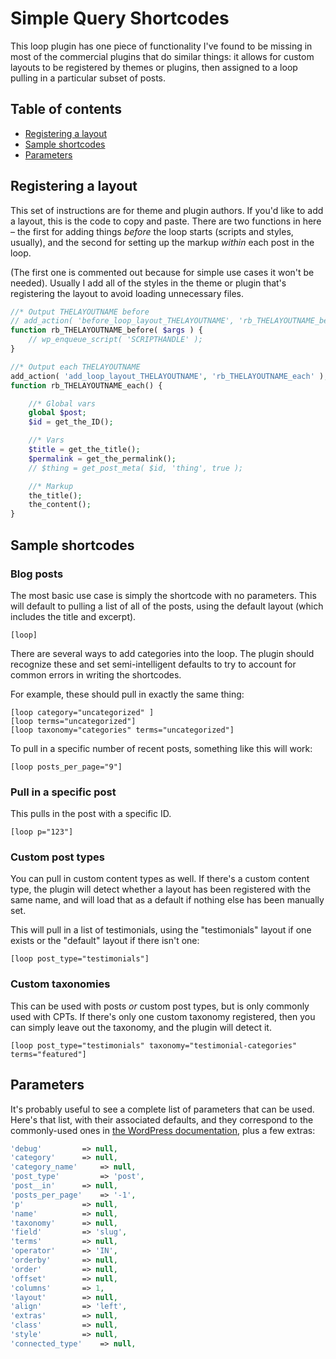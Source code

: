 # Simple Query Shortcodes

This loop plugin has one piece of functionality I've found to be missing in most of the commercial plugins that do similar things: it allows for custom layouts to be registered by themes or plugins, then assigned to a loop pulling in a particular subset of posts.

## Table of contents

* [Registering a layout](#registering-a-layout)
* [Sample shortcodes](#sample-shortcodes)
* [Parameters](#parameters)

## Registering a layout

This set of instructions are for theme and plugin authors. If you'd like to add a layout, this is the code to copy and paste. There are two functions in here – the first for adding things *before* the loop starts (scripts and styles, usually), and the second for setting up the markup *within* each post in the loop.

(The first one is commented out because for simple use cases it won't be needed). Usually I add all of the styles in the theme or plugin that's registering the layout to avoid loading unnecessary files.

```php
//* Output THELAYOUTNAME before
// add_action( 'before_loop_layout_THELAYOUTNAME', 'rb_THELAYOUTNAME_before' );
function rb_THELAYOUTNAME_before( $args ) {
	// wp_enqueue_script( 'SCRIPTHANDLE' );
}

//* Output each THELAYOUTNAME
add_action( 'add_loop_layout_THELAYOUTNAME', 'rb_THELAYOUTNAME_each' );
function rb_THELAYOUTNAME_each() {

	//* Global vars
	global $post;
	$id = get_the_ID();

	//* Vars
	$title = get_the_title();
	$permalink = get_the_permalink();
	// $thing = get_post_meta( $id, 'thing', true );

	//* Markup
	the_title();
	the_content();
}
```

## Sample shortcodes

### Blog posts

The most basic use case is simply the shortcode with no parameters. This will default to pulling a list of all of the posts, using the default layout (which includes the title and excerpt).

```
[loop]
```

There are several ways to add categories into the loop. The plugin should recognize these and set semi-intelligent defaults to try to account for common errors in writing the shortcodes.

For example, these should pull in exactly the same thing:

```
[loop category="uncategorized" ]
[loop terms="uncategorized"]
[loop taxonomy="categories" terms="uncategorized"]
```

To pull in a specific number of recent posts, something like this will work:

```
[loop posts_per_page="9"]
```

### Pull in a specific post
This pulls in the post with a specific ID.

```
[loop p="123"]
```

### Custom post types

You can pull in custom content types as well. If there's a custom content type, the plugin will detect whether a layout has been registered with the same name, and will load that as a default if nothing else has been manually set.

This will pull in a list of testimonials, using the "testimonials" layout if one exists or the "default" layout if there isn't one:

```
[loop post_type="testimonials"]
```

### Custom taxonomies

This can be used with posts *or* custom post types, but is only commonly used with CPTs. If there's only one custom taxonomy registered, then you can simply leave out the taxonomy, and the plugin will detect it.

```
[loop post_type="testimonials" taxonomy="testimonial-categories" terms="featured"]
```

## Parameters

It's probably useful to see a complete list of parameters that can be used. Here's that list, with their associated defaults, and they correspond to the commonly-used ones in [the WordPress documentation](https://codex.wordpress.org/Class_Reference/WP_Query), plus a few extras:

```php
'debug' 		=> null,
'category' 		=> null,
'category_name' 	=> null,
'post_type' 		=> 'post',
'post__in' 		=> null,
'posts_per_page' 	=> '-1',
'p' 			=> null,
'name' 			=> null,
'taxonomy' 		=> null,
'field' 		=> 'slug',
'terms' 		=> null,
'operator' 		=> 'IN',
'orderby' 		=> null,
'order' 		=> null,
'offset' 		=> null,
'columns' 		=> 1,
'layout' 		=> null,
'align' 		=> 'left',
'extras' 		=> null,
'class' 		=> null,
'style' 		=> null,
'connected_type' 	=> null,
```

